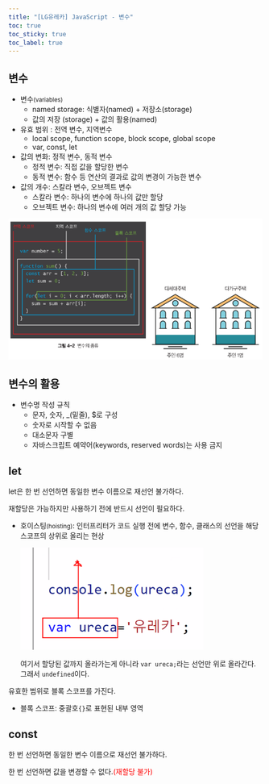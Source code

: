 ```yaml
---
title: "[LG유레카] JavaScript - 변수"
toc: true
toc_sticky: true
toc_label: true
---
```


## 변수



- 변수<small>(variables)</small>
  - named storage: 식별자(named) + 저장소(storage)
  - 값의 저장 (storage) + 값의 활용(named) 
- 유효 범위 : 전역 변수, 지역변수
  - local scope, function scope, block scope, global scope
  - var, const, let
- 값의 변화: 정적 변수, 동적 변수
  - 정적 변수: 직접 값을 할당한 변수
  - 동적 변수: 함수 등 연산의 결과로 값의 변경이 가능한 변수
- 값의 개수: 스칼라 변수, 오브젝트 변수
  - 스칼라 변수: 하나의 변수에 하나의 값만 할당
  - 오브젝트 변수: 하나의 변수에 여러 개의 값 할당 가능

<img src="/../../images/2024-07-04-js변수/image-20240704163738082.png" alt="image-20240704163738082" style="zoom:80%;" />

## 변수의 활용

- 변수명 작성 규칙
  - 문자, 숫자, _(밑줄), $로 구성
  - 숫자로 시작할 수 없음
  - 대소문자 구별
  - 자바스크립트 예약어(keywords, reserved words)는 사용 금지

## let

let은 한 번 선언하면 동일한 변수 이름으로 재선언 불가하다.

<span class="hlm">재할당은 가능</span>하지만 사용하기 전에 반드시 선언이 필요하다.

- 호이스팅<small>(hoisting)</small>: 인터프리터가 코드 실행 전에 변수, 함수, 클래스의 선언을 해당 스코프의 상위로 올리는 현상

  <img src="/../../images/2024-07-04-js변수/image-20240704164559877.png" alt="image-20240704164559877" style="zoom:80%;" />

  여기서 할당된 값까지 올라가는게 아니라 `var ureca;`라는 선언만 위로 올라간다.
  그래서 `undefined`이다.

유효한 범위로 블록 스코프를 가진다.

- 블록 스코프: 중괄호`{}`로 표현된 내부 영역



## const

한 번 선언하면 동일한 변수 이름으로 재선언 불가하다.

한 번 선언하면 값을 변경할 수 없다.<span style="color:red">(재할당 불가)</span>

